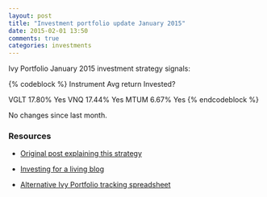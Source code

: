 ```yaml
---
layout: post
title: "Investment portfolio update January 2015"
date: 2015-02-01 13:50
comments: true
categories: investments
---
```


Ivy Portfolio January 2015 investment strategy signals:

{% codeblock %}
Instrument      Avg return      Invested?

VGLT             17.80%          Yes
VNQ              17.44%          Yes
MTUM             6.67%           Yes
{% endcodeblock %}

No changes since last month.

### Resources

 * [Original post explaining this strategy](/blog/2013/10/30/investment-portfolio-update-october-2013/)

 * [Investing for a living blog](http://investingforaliving.wordpress.com/)

 * [Alternative Ivy Portfolio tracking spreadsheet](https://docs.google.com/spreadsheets/d/1bN6OWUTsCwDu8th2WlibwHJ5GOPKitVJPq5li1TZGKg/edit?usp=sharing)